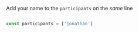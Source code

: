 
Add your name to the `participants` on the *same* line

```js

const participants = ['jonathan']

```
